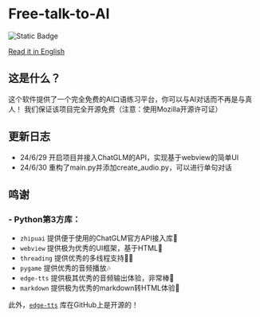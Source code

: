 # Free-talk-to-AI
![Static Badge](https://img.shields.io/badge/license-Mozilla-green)

[Read it in English](README-en.md)
## 这是什么？
这个软件提供了一个完全免费的AI口语练习平台，你可以与AI对话而不再是与真人！
我们保证该项目完全开源免费（注意：使用Mozilla开源许可证）
## 更新日志
- 24/6/29 开启项目并接入ChatGLM的API，实现基于webview的简单UI
- 24/6/30 重构了main.py并添加create_audio.py，可以进行单句对话
## 鸣谢
### - Python第3方库：
- `zhipuai` 提供便于使用的ChatGLM官方API接入库🤗
- `webview` 提供极为优秀的UI框架，基于HTML🔗
- `threading` 提供优秀的多线程支持🧑‍💻
- `pygame` 提供优秀的音频播放🎶
- `edge-tts` 提供极其优秀的音频输出体验，非常棒🎉
- `markdown` 提供极为优秀的markdown转HTML体验🥰

此外，[`edge-tts`](https://github.com/rany2/edge-tts) 库在GitHub上是开源的！
